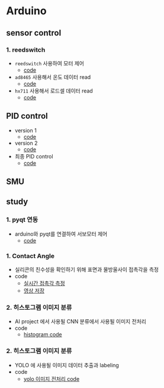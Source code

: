 # Arduino

## sensor control
### 1. reedswitch
- `reedswitch` 사용하여 모터 제어
  - [code](https://github.com/yuumiin/Arduino/blob/master/0302_3/0302_3.ino) 
- `ad8465` 사용해서 온도 데이터 read
  - [code](https://github.com/yuumiin/Arduino/blob/master/ad8495/ad8495.ino)
- `hx711` 사용해서 로드셀 데이터 read
  - [code](https://github.com/yuumiin/Arduino/blob/master/arduino_sensor/hx711/hx711.ino)

## PID control
- version 1
  - [code](https://github.com/yuumiin/Arduino/blob/master/pid/pid.ino)
- version 2
  - [code](https://github.com/yuumiin/Arduino/blob/master/PID_temperature/PID_temperature.ino)
- 최종 PID control
  - [code](https://github.com/yuumiin/Arduino/blob/master/LPF/LPF.ino)
 
## SMU

## study
### 1. pyqt 연동
- arduino와 pyqt를 연결하여 서보모터 제어
  - [code](https://github.com/yuumiin/Arduino/blob/master/arduino_pyqt_connect/sketch_jan05a/sketch_jan05a.ino)




### 1. Contact Angle
- 실리콘의 친수성을 확인하기 위해 표면과 물방울사이 접촉각을 측정
- code
  - [실시간 접촉각 측정](https://github.com/yuumiin/ComputerVision/blob/main/contactangle.py)
  - [영상 저장](https://github.com/yuumiin/ComputerVision/blob/main/contact_angle_save.py)

### 2. 히스토그램 이미지 분류
- AI project 에서 사용될 CNN 분류에서 사용될 이미지 전처리
- code
  - [histogram code](https://github.com/yuumiin/ComputerVision/blob/main/preprocessing_hist.py)  

### 2. 히스토그램 이미지 분류
- YOLO 에 사용될 이미지 데이터 추출과 labeling
- code
  - [yolo 이미지 전처리 code](https://github.com/yuumiin/ComputerVision/blob/main/detect_contour.py)
